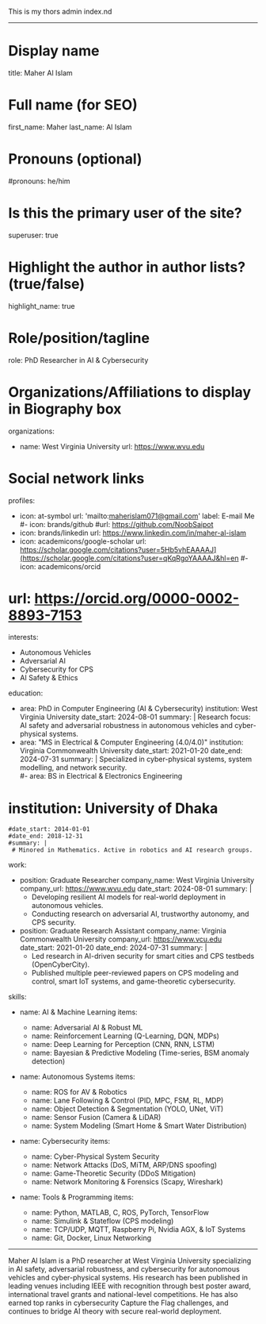 This is my thors admin index.nd

---
# Display name
title: Maher Al Islam

# Full name (for SEO)
first_name: Maher
last_name: Al Islam

# Pronouns (optional)
#pronouns: he/him

# Is this the primary user of the site?
superuser: true

# Highlight the author in author lists? (true/false)
highlight_name: true

# Role/position/tagline
role: PhD Researcher in AI & Cybersecurity

# Organizations/Affiliations to display in Biography box
organizations:
  - name: West Virginia University
    url: https://www.wvu.edu

# Social network links
profiles:
  - icon: at-symbol
    url: 'mailto:maherislam071@gmail.com'
    label: E-mail Me
  #- icon: brands/github
    #url: https://github.com/NoobSaipot
  - icon: brands/linkedin
    url: https://www.linkedin.com/in/maher-al-islam
  - icon: academicons/google-scholar
    url: https://scholar.google.com/citations?user=5Hb5vhEAAAAJ](https://scholar.google.com/citations?user=qKqRgoYAAAAJ&hl=en
  #- icon: academicons/orcid
   # url: https://orcid.org/0000-0002-8893-7153

interests:
  - Autonomous Vehicles
  - Adversarial AI
  - Cybersecurity for CPS
  - AI Safety & Ethics

education:
  - area: PhD in Computer Engineering (AI & Cybersecurity)
    institution: West Virginia University
    date_start: 2024-08-01
    summary: |
      Research focus: AI safety and adversarial robustness in autonomous vehicles and cyber-physical systems.  
  - area: "MS in Electrical & Computer Engineering (4.0/4.0)"
    institution: Virginia Commonwealth University
    date_start: 2021-01-20
    date_end: 2024-07-31
    summary: | 
      Specialized in cyber-physical systems, system modelling, and network security.  
  #- area: BS in Electrical & Electronics Engineering
   # institution: University of Dhaka
    #date_start: 2014-01-01
    #date_end: 2018-12-31
    #summary: |
     # Minored in Mathematics. Active in robotics and AI research groups.

work:
  - position: Graduate Researcher
    company_name: West Virginia University
    company_url: https://www.wvu.edu
    date_start: 2024-08-01
    summary: |
      - Developing resilient AI models for real-world deployment in autonomous vehicles.  
      - Conducting research on adversarial AI, trustworthy autonomy, and CPS security.  
  - position: Graduate Research Assistant
    company_name: Virginia Commonwealth University
    company_url: https://www.vcu.edu
    date_start: 2021-01-20
    date_end: 2024-07-31
    summary: |
      - Led research in AI-driven security for smart cities and CPS testbeds (OpenCyberCity).  
      - Published multiple peer-reviewed papers on CPS modeling and control, smart IoT systems, and game-theoretic cybersecurity.  

skills:
  - name: AI & Machine Learning
    items:
      - name: Adversarial AI & Robust ML
      - name: Reinforcement Learning (Q-Learning, DQN, MDPs)
      - name: Deep Learning for Perception (CNN, RNN, LSTM)
      - name: Bayesian & Predictive Modeling (Time-series, BSM anomaly detection)

  - name: Autonomous Systems
    items:
      - name: ROS for AV & Robotics      
      - name: Lane Following & Control (PID, MPC, FSM, RL, MDP)
      - name: Object Detection & Segmentation (YOLO, UNet, ViT)
      - name: Sensor Fusion (Camera & LiDAR)
      - name: System Modeling (Smart Home & Smart Water Distribution) 

  - name: Cybersecurity
    items:
      - name: Cyber-Physical System Security
      - name: Network Attacks (DoS, MiTM, ARP/DNS spoofing)
      - name: Game-Theoretic Security (DDoS Mitigation)
      - name: Network Monitoring & Forensics (Scapy, Wireshark)

  - name: Tools & Programming
    items:
      - name: Python, MATLAB, C, ROS, PyTorch, TensorFlow
      - name: Simulink & Stateflow (CPS modeling)
      - name: TCP/UDP, MQTT, Raspberry Pi, Nvidia AGX, & IoT Systems
      - name: Git, Docker, Linux Networking

---

Maher Al Islam is a PhD researcher at West Virginia University specializing in AI safety, adversarial robustness, and cybersecurity for autonomous vehicles and cyber-physical systems. His research has been published in leading venues including IEEE with recognition through best poster award, international travel grants and national-level competitions. He has also earned top ranks in cybersecurity Capture the Flag challenges, and continues to bridge AI theory with secure real-world deployment.
